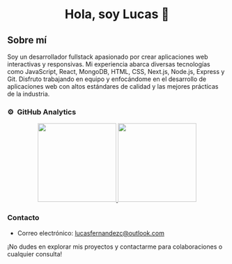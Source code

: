 <div align="center">
  <h1 align="center">Hola, soy Lucas 👋</h1>
</div>

## Sobre mí

Soy un desarrollador fullstack apasionado por crear aplicaciones web interactivas y responsivas. Mi experiencia abarca diversas tecnologías como JavaScript, React, MongoDB, HTML, CSS, Next.js, Node.js, Express y Git. Disfruto trabajando en equipo y enfocándome en el desarrollo de aplicaciones web con altos estándares de calidad y las mejores prácticas de la industria.

### ⚙️ &nbsp;GitHub Analytics

<p align="center">
  <a href="https://github.com/MadLucas">
    <img height="180em" src="https://github-readme-stats-eight-theta.vercel.app/api?username=MadLucas&show_icons=true&theme=algolia&include_all_commits=true&count_private=true"/>
    <img height="180em" src="https://github-readme-stats-eight-theta.vercel.app/api/top-langs/?username=MadLucas&layout=compact&langs_count=8&theme=algolia"/>
  </a>
</p>

### Contacto

- Correo electrónico: lucasfernandezc@outlook.com

¡No dudes en explorar mis proyectos y contactarme para colaboraciones o cualquier consulta!

